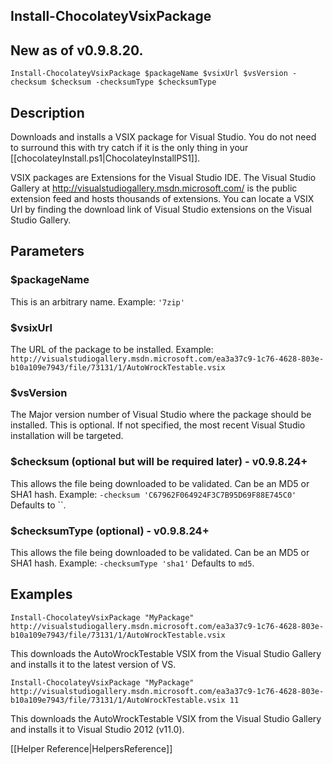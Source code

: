 ## Install-ChocolateyVsixPackage
## New as of v0.9.8.20.

`Install-ChocolateyVsixPackage $packageName $vsixUrl $vsVersion -checksum $checksum -checksumType $checksumType`

## Description
Downloads and installs a VSIX package for Visual Studio. You do not need to surround this with try catch if it is the only thing in your [[chocolateyInstall.ps1|ChocolateyInstallPS1]].

VSIX packages are Extensions for the Visual Studio IDE. The Visual Studio Gallery at http://visualstudiogallery.msdn.microsoft.com/ is the public extension feed and hosts thousands of extensions. You can locate a VSIX Url by finding the download link of Visual Studio extensions on the Visual Studio Gallery.

## Parameters
### $packageName
This is an arbitrary name.
Example: `'7zip'`

### $vsixUrl
The URL of the package to be installed.
Example: `http://visualstudiogallery.msdn.microsoft.com/ea3a37c9-1c76-4628-803e-b10a109e7943/file/73131/1/AutoWrockTestable.vsix`

### $vsVersion
The Major version number of Visual Studio where the package should be installed. This is optional. If not specified, the most recent Visual Studio installation will be targeted.

### $checksum (optional but will be required later) - v0.9.8.24+
This allows the file being downloaded to be validated. Can be an MD5 or SHA1 hash.
Example: `-checksum 'C67962F064924F3C7B95D69F88E745C0'`
Defaults to ``.

### $checksumType (optional) - v0.9.8.24+
This allows the file being downloaded to be validated. Can be an MD5 or SHA1 hash.
Example: `-checksumType 'sha1'`
Defaults to `md5`.

## Examples
    Install-ChocolateyVsixPackage "MyPackage" http://visualstudiogallery.msdn.microsoft.com/ea3a37c9-1c76-4628-803e-b10a109e7943/file/73131/1/AutoWrockTestable.vsix

This downloads the AutoWrockTestable VSIX from the Visual Studio Gallery and installs it to the latest version of VS.

    Install-ChocolateyVsixPackage "MyPackage" http://visualstudiogallery.msdn.microsoft.com/ea3a37c9-1c76-4628-803e-b10a109e7943/file/73131/1/AutoWrockTestable.vsix 11

This downloads the AutoWrockTestable VSIX from the Visual Studio Gallery and installs it to Visual Studio 2012 (v11.0).

[[Helper Reference|HelpersReference]]